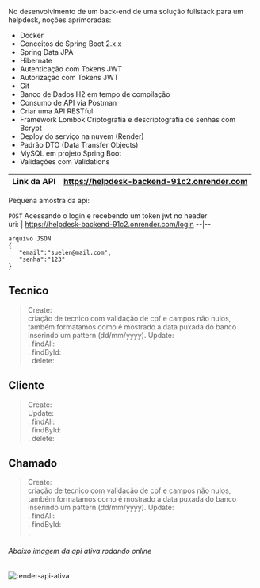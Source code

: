 No desenvolvimento de um back-end de uma solução fullstack para um helpdesk, noções aprimoradas:

* Docker
* Conceitos de Spring Boot 2.x.x
* Spring Data JPA
* Hibernate
* Autenticação com Tokens JWT 
* Autorização com Tokens JWT
* Git
* Banco de Dados H2 em tempo de compilação
* Consumo de API via Postman
* Criar uma API RESTful
* Framework Lombok Criptografia e descriptografia de senhas com Bcrypt
* Deploy do serviço na nuvem (Render)
* Padrão DTO (Data Transfer Objects)
* MySQL em projeto Spring Boot
* Validações com Validations

Link da API | https://helpdesk-backend-91c2.onrender.com
---|-----------

Pequena amostra da api:

```POST``` Acessando o login e recebendo um token jwt no header <br/>
 uri: | https://helpdesk-backend-91c2.onrender.com/login
 --|--
 ```
 arquivo JSON
{
    "email":"suelen@mail.com",
    "senha":"123"
}
```



## Tecnico

> Create: <br/> criação de tecnico com validação de cpf e campos não nulos, também formatamos como é mostrado a data puxada do banco inserindo um pattern (dd/mm/yyyy).
> Update: <br/> .
> findAll:  <br/>.
> findById:  <br/>.
> delete: <br/>

## Cliente

> Create: <br/> 
> Update: <br/> .
> findAll:  <br/>.
> findById:  <br/>.
> delete: <br/>

## Chamado
> Create: <br/> criação de tecnico com validação de cpf e campos não nulos, também formatamos como é mostrado a data puxada do banco inserindo um pattern (dd/mm/yyyy).
> Update: <br/> .
> findAll:  <br/>.
> findById:  <br/>.


 ###### Abaixo imagem da api ativa rodando online


![render-api-ativa](https://i.postimg.cc/YCtQMk98/Captura-de-tela-2023-10-21-223206.png)
